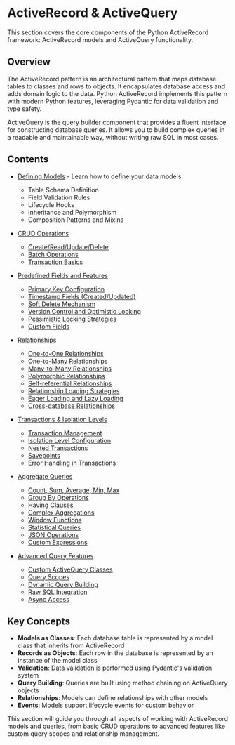 # ActiveRecord & ActiveQuery

This section covers the core components of the Python ActiveRecord framework: ActiveRecord models and ActiveQuery functionality.

## Overview

The ActiveRecord pattern is an architectural pattern that maps database tables to classes and rows to objects. It encapsulates database access and adds domain logic to the data. Python ActiveRecord implements this pattern with modern Python features, leveraging Pydantic for data validation and type safety.

ActiveQuery is the query builder component that provides a fluent interface for constructing database queries. It allows you to build complex queries in a readable and maintainable way, without writing raw SQL in most cases.

## Contents

- [Defining Models](3.1.defining_models/README.md) - Learn how to define your data models
  - Table Schema Definition
  - Field Validation Rules
  - Lifecycle Hooks
  - Inheritance and Polymorphism
  - Composition Patterns and Mixins

- [CRUD Operations](3.2.crud_operations/README.md)
  - [Create/Read/Update/Delete](3.2.crud_operations/create_read_update_delete.md)
  - [Batch Operations](3.2.crud_operations/batch_operations.md)
  - [Transaction Basics](3.2.crud_operations/transaction_basics.md)

- [Predefined Fields and Features](3.3.predefined_fields_and_features/README.md)
  - [Primary Key Configuration](3.3.predefined_fields_and_features/primary_key_configuration.md)
  - [Timestamp Fields (Created/Updated)](3.3.predefined_fields_and_features/timestamp_fields.md)
  - [Soft Delete Mechanism](3.3.predefined_fields_and_features/soft_delete_mechanism.md)
  - [Version Control and Optimistic Locking](3.3.predefined_fields_and_features/version_control_and_optimistic_locking.md)
  - [Pessimistic Locking Strategies](3.3.predefined_fields_and_features/pessimistic_locking_strategies.md)
  - [Custom Fields](3.3.predefined_fields_and_features/custom_fields.md)

- [Relationships](3.4.relationships/README.md)
  - [One-to-One Relationships](3.4.relationships/one_to_one_relationships.md)
  - [One-to-Many Relationships](3.4.relationships/one_to_many_relationships.md)
  - [Many-to-Many Relationships](3.4.relationships/many_to_many_relationships.md)
  - [Polymorphic Relationships](3.4.relationships/polymorphic_relationships.md)
  - [Self-referential Relationships](3.4.relationships/self_referential_relationships.md)
  - [Relationship Loading Strategies](3.4.relationships/relationship_loading_strategies.md)
  - [Eager Loading and Lazy Loading](3.4.relationships/eager_and_lazy_loading.md)
  - [Cross-database Relationships](3.4.relationships/cross_database_relationships.md)

- [Transactions & Isolation Levels](3.5.transactions_and_isolation_levels/README.md)
  - [Transaction Management](3.5.transactions_and_isolation_levels/transaction_management.md)
  - [Isolation Level Configuration](3.5.transactions_and_isolation_levels/isolation_level_configuration.md)
  - [Nested Transactions](3.5.transactions_and_isolation_levels/nested_transactions.md)
  - [Savepoints](3.5.transactions_and_isolation_levels/savepoints.md)
  - [Error Handling in Transactions](3.5.transactions_and_isolation_levels/error_handling_in_transactions.md)

- [Aggregate Queries](3.6.aggregate_queries/README.md)
  - [Count, Sum, Average, Min, Max](3.6.aggregate_queries/basic_aggregate_functions.md)
  - [Group By Operations](3.6.aggregate_queries/group_by_operations.md)
  - [Having Clauses](3.6.aggregate_queries/having_clauses.md)
  - [Complex Aggregations](3.6.aggregate_queries/complex_aggregations.md)
  - [Window Functions](3.6.aggregate_queries/window_functions.md)
  - [Statistical Queries](3.6.aggregate_queries/statistical_queries.md)
  - [JSON Operations](3.6.aggregate_queries/json_operations.md)
  - [Custom Expressions](3.6.aggregate_queries/custom_expressions.md)

- [Advanced Query Features](3.7.advanced_query_features/README.md)
  - [Custom ActiveQuery Classes](3.7.advanced_query_features/custom_activequery_classes.md)
  - [Query Scopes](3.7.advanced_query_features/query_scopes.md)
  - [Dynamic Query Building](3.7.advanced_query_features/dynamic_query_building.md)
  - [Raw SQL Integration](3.7.advanced_query_features/raw_sql_integration.md)
  - [Async Access](3.7.advanced_query_features/async_access.md)

## Key Concepts

- **Models as Classes**: Each database table is represented by a model class that inherits from ActiveRecord
- **Records as Objects**: Each row in the database is represented by an instance of the model class
- **Validation**: Data validation is performed using Pydantic's validation system
- **Query Building**: Queries are built using method chaining on ActiveQuery objects
- **Relationships**: Models can define relationships with other models
- **Events**: Models support lifecycle events for custom behavior

This section will guide you through all aspects of working with ActiveRecord models and queries, from basic CRUD operations to advanced features like custom query scopes and relationship management.